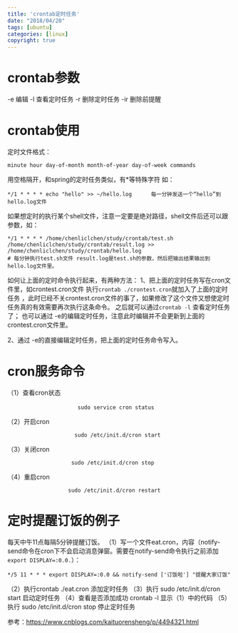 ```yaml
---
title: 'crontab定时任务'
date: "2018/04/20"
tags: [ubuntu]
categories: [linux]
copyright: true
---
```

# crontab参数
-e 编辑
-l 查看定时任务
-r 删除定时任务
-ir 删除前提醒

# crontab使用
定时文件格式：
```
minute hour day-of-month month-of-year day-of-week commands
```
用空格隔开，和spring的定时任务类似，有*等特殊字符
如：
```
*/1 * * * * echo "hello" >> ~/hello.log      每一分钟发送一个“hello”到hello.log文件
```
如果想定时的执行某个shell文件，注意一定要是绝对路径，shell文件后还可以跟参数，如：
```
*/1 * * * * /home/chenliclchen/study/crontab/test.sh  /home/chenliclchen/study/crontab/result.log >> /home/chenliclchen/study/crontab/hello.log  
# 每分钟执行test.sh文件 result.log是test.sh的参数，然后把输出结果输出到hello.log文件里。
```
如何让上面的定时命令执行起来，有两种方法：
1、把上面的定时任务写在cron文件里，如crontest.cron文件
执行`crontab ./crontest.cron`就加入了上面的定时任务 ，此时已经不关crontest.cron文件的事了，如果修改了这个文件又想使定时任务真的有效需要再次执行这条命令。
之后就可以通过`crontab -l` 查看定时任务了；
也可以通过 -e的编辑定时任务，注意此时编辑并不会更新到上面的crontest.cron文件里。

2、通过 -e的直接编辑定时任务，把上面的定时任务命令写入。
# cron服务命令
（1）查看cron状态

                          sudo service cron status　
（2）开启cron

                         sudo /etc/init.d/cron start
（3）关闭cron

                        sudo /etc/init.d/cron stop
（4）重启cron

                       sudo /etc/init.d/cron restart

# 定时提醒订饭的例子
每天中午11点每隔5分钟提醒订饭。
（1）写一个文件eat.cron，内容（notify-send命令在cron下不会启动消息弹窗。需要在notify-send命令执行之前添加`export DISPLAY=:0.0.`）：
```
*/5 11 * * * export DISPLAY=:0.0 && notify-send ['订饭啦'] "提醒大家订饭"
```
（2）执行crontab ./eat.cron 添加定时任务
（3）执行 sudo /etc/init.d/cron  start  启动定时任务
（4）查看是否添加成功  crontab -l  显示（1）中的代码
（5）执行 sudo /etc/init.d/cron  stop  停止定时任务

参考：https://www.cnblogs.com/kaituorensheng/p/4494321.html
